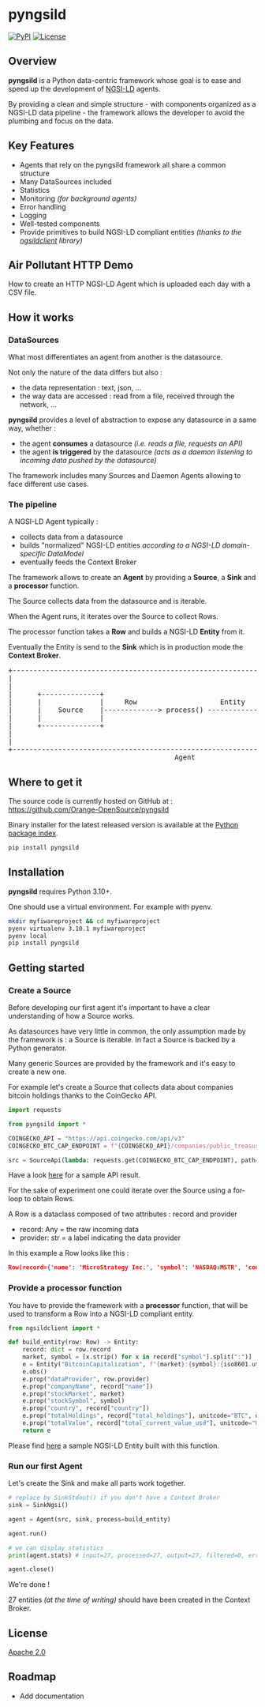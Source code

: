 # pyngsild

[![PyPI](https://img.shields.io/pypi/v/pyngsild.svg)](https://pypi.org/project/pyngsild/)
[![License](https://img.shields.io/badge/License-Apache%202.0-blue.svg)](https://opensource.org/licenses/Apache-2.0)

## Overview

**pyngsild** is a Python data-centric framework whose goal is to ease and speed up the development of [NGSI-LD](https://fiware.github.io/specifications/ngsiv2/stable) agents.

By providing a clean and simple structure - with components organized as a NGSI-LD data pipeline - the framework allows the developer to avoid the plumbing and focus on the data.

## Key Features

- Agents that rely on the pyngsild framework all share a common structure
- Many DataSources included
- Statistics
- Monitoring *(for background agents)*
- Error handling
- Logging
- Well-tested components
- Provide primitives to build NGSI-LD compliant entities *(thanks to the [ngsildclient](https://pypi.org/project/ngsildclient/) library)*

## Air Pollutant HTTP Demo

How to create an HTTP NGSI-LD Agent which is uploaded each day with a CSV file.

## How it works

### DataSources

What most differentiates an agent from another is the datasource.

Not only the nature of the data differs but also :
- the data representation : text, json, ...
- the way data are accessed : read from a file, received through the network, ...

**pyngsild** provides a level of abstraction to expose any datasource in a same way, whether :
- the agent **consumes** a datasource *(i.e. reads a file, requests an API)*
- the agent **is triggered** by the datasource *(acts as a daemon listening to incoming data pushed by the datasource)*

The framework includes many Sources and Daemon Agents allowing to face different use cases.

### The pipeline

A NGSI-LD Agent typically :
- collects data from a datasource
- builds "normalized" NGSI-LD entities *according to a NGSI-LD domain-specific DataModel*
- eventually feeds the Context Broker

The framework allows to create an **Agent** by providing a **Source**, a **Sink** and a **processor** function.

The Source collects data from the datasource and is iterable.

When the Agent runs, it iterates over the Source to collect Rows.

The processor function takes a **Row** and builds a NGSI-LD **Entity** from it.

Eventually the Entity is send to the **Sink** which is in production mode the **Context Broker**.

<pre>
+-----------------------------------------------------------------------------------+
|                                                                                   |
|                                                                                   |
|      +--------------+                                       +--------------+      |
|      |              |     Row                    Entity     |              |      |
|      |    Source    |-------------> process() ------------->|     Sink     |      |
|      |              |                                       |              |      |
|      +--------------+                                       +--------------+      |
|                                                                                   |
|                                                                                   |
+-----------------------------------------------------------------------------------+
                                        Agent    
</pre>

## Where to get it
The source code is currently hosted on GitHub at :
https://github.com/Orange-OpenSource/pyngsild

Binary installer for the latest released version is available at the [Python
package index](https://pypi.org/project/pyngsild).

```sh
pip install pyngsild
```

## Installation

**pyngsild** requires Python 3.10+.

One should use a virtual environment. For example with pyenv.

```sh
mkdir myfiwareproject && cd myfiwareproject
pyenv virtualenv 3.10.1 myfiwareproject
pyenv local
pip install pyngsild
```

## Getting started

### Create a Source

Before developing our first agent it's important to have a clear understanding of how a Source works.

As datasources have very little in common, the only assumption made by the framework is : a Source is iterable.
In fact a Source is backed by a Python generator.

Many generic Sources are provided by the framework and it's easy to create a new one.

For example let's create a Source that collects data about companies bitcoin holdings thanks to the CoinGecko API.

```python
import requests

from pyngsild import *

COINGECKO_API = "https://api.coingecko.com/api/v3"
COINGECKO_BTC_CAP_ENDPOINT = f"{COINGECKO_API}/companies/public_treasury/bitcoin"

src = SourceApi(lambda: requests.get(COINGECKO_BTC_CAP_ENDPOINT), path="companies", provider="CoinGecko API")
```

Have a look [here](coingecko_btc_cap_sample.json) for a sample API result.

For the sake of experiment one could iterate over the Source using a for-loop to obtain Rows.

A Row is a dataclass composed of two attributes : record and provider
- record: Any = the raw incoming data
- provider: str = a label indicating the data provider

In this example a Row looks like this :

```json
Row(record={'name': 'MicroStrategy Inc.', 'symbol': 'NASDAQ:MSTR', 'country': 'US', 'total_holdings': 121044, 'total_entry_value_usd': 3574400000, 'total_current_value_usd': 4652725661, 'percentage_of_total_supply': 0.576}, provider='CoinGecko API')
```

### Provide a processor function

You have to provide the framework with a **processor** function, that will be used to transform a Row into a NGSI-LD compliant entity.

```python
from ngsildclient import *

def build_entity(row: Row) -> Entity:
    record: dict = row.record
    market, symbol = [x.strip() for x in record["symbol"].split(":")]
    e = Entity("BitcoinCapitalization", f"{market}:{symbol}:{iso8601.utcnow()}")
    e.obs()
    e.prop("dataProvider", row.provider)
    e.prop("companyName", record["name"])
    e.prop("stockMarket", market)
    e.prop("stockSymbol", symbol)
    e.prop("country", record["country"])
    e.prop("totalHoldings", record["total_holdings"], unitcode="BTC", observedat=Auto)
    e.prop("totalValue", record["total_current_value_usd"], unitcode="USD", observedat=Auto)
    return e
```

Please find [here](company_entity_sample.json) a sample NGSI-LD Entity built with this function.

### Run our first Agent

Let's create the Sink and make all parts work together.

```python
# replace by SinkStdout() if you don't have a Context Broker
sink = SinkNgsi()

agent = Agent(src, sink, process=build_entity)

agent.run()

# we can display statistics
print(agent.stats) # input=27, processed=27, output=27, filtered=0, error=0, side_entities=0

agent.close()
```

We're done !

27 entities *(at the time of writing)* should have been created in the Context Broker.

## License

[Apache 2.0](LICENSE)

## Roadmap

- Add documentation